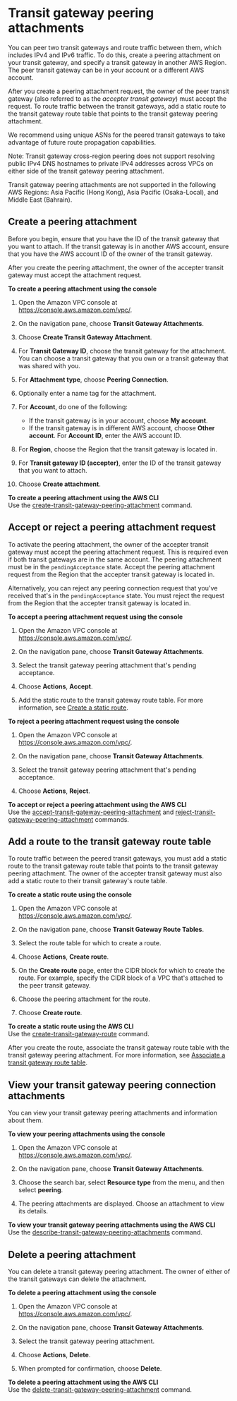 # Transit gateway peering attachments<a name="tgw-peering"></a>

You can peer two transit gateways and route traffic between them, which includes IPv4 and IPv6 traffic\. To do this, create a peering attachment on your transit gateway, and specify a transit gateway in another AWS Region\. The peer transit gateway can be in your account or a different AWS account\. 

After you create a peering attachment request, the owner of the peer transit gateway \(also referred to as the *accepter transit gateway*\) must accept the request\. To route traffic between the transit gateways, add a static route to the transit gateway route table that points to the transit gateway peering attachment\.

We recommend using unique ASNs for the peered transit gateways to take advantage of future route propagation capabilities\.

Note: Transit gateway cross-region peering does not support resolving public IPv4 DNS hostnames to private IPv4 addresses across VPCs on either side of the transit gateway peering attachment. 

Transit gateway peering attachments are not supported in the following AWS Regions: Asia Pacific \(Hong Kong\), Asia Pacific \(Osaka\-Local\), and Middle East \(Bahrain\)\.

## Create a peering attachment<a name="tgw-peering-create"></a>

Before you begin, ensure that you have the ID of the transit gateway that you want to attach\. If the transit gateway is in another AWS account, ensure that you have the AWS account ID of the owner of the transit gateway\.

After you create the peering attachment, the owner of the accepter transit gateway must accept the attachment request\.

**To create a peering attachment using the console**

1. Open the Amazon VPC console at [https://console\.aws\.amazon\.com/vpc/](https://console.aws.amazon.com/vpc/)\.

1. On the navigation pane, choose **Transit Gateway Attachments**\.

1. Choose **Create Transit Gateway Attachment**\.

1. For **Transit Gateway ID**, choose the transit gateway for the attachment\. You can choose a transit gateway that you own or a transit gateway that was shared with you\.

1. For **Attachment type**, choose **Peering Connection**\.

1. Optionally enter a name tag for the attachment\.

1. For **Account**, do one of the following:
   + If the transit gateway is in your account, choose **My account**\.
   + If the transit gateway is in different AWS account, choose **Other account**\. For **Account ID**, enter the AWS account ID\.

1. For **Region**, choose the Region that the transit gateway is located in\.

1. For **Transit gateway ID \(accepter\)**, enter the ID of the transit gateway that you want to attach\.

1. Choose **Create attachment**\.

**To create a peering attachment using the AWS CLI**  
Use the [create\-transit\-gateway\-peering\-attachment](https://docs.aws.amazon.com/cli/latest/reference/ec2/create-transit-gateway-peering-attachment.html) command\.

## Accept or reject a peering attachment request<a name="tgw-peering-accept-reject"></a>

To activate the peering attachment, the owner of the accepter transit gateway must accept the peering attachment request\. This is required even if both transit gateways are in the same account\. The peering attachment must be in the `pendingAcceptance` state\. Accept the peering attachment request from the Region that the accepter transit gateway is located in\.

Alternatively, you can reject any peering connection request that you've received that's in the `pendingAcceptance` state\. You must reject the request from the Region that the accepter transit gateway is located in\.

**To accept a peering attachment request using the console**

1. Open the Amazon VPC console at [https://console\.aws\.amazon\.com/vpc/](https://console.aws.amazon.com/vpc/)\.

1. On the navigation pane, choose **Transit Gateway Attachments**\.

1. Select the transit gateway peering attachment that's pending acceptance\.

1. Choose **Actions**, **Accept**\.

1. Add the static route to the transit gateway route table\. For more information, see [Create a static route](tgw-route-tables.md#tgw-create-static-route)\.

**To reject a peering attachment request using the console**

1. Open the Amazon VPC console at [https://console\.aws\.amazon\.com/vpc/](https://console.aws.amazon.com/vpc/)\.

1. On the navigation pane, choose **Transit Gateway Attachments**\.

1. Select the transit gateway peering attachment that's pending acceptance\.

1. Choose **Actions**, **Reject**\.

**To accept or reject a peering attachment using the AWS CLI**  
Use the [accept\-transit\-gateway\-peering\-attachment](https://docs.aws.amazon.com/cli/latest/reference/ec2/accept-transit-gateway-peering-attachment.html) and [reject\-transit\-gateway\-peering\-attachment](https://docs.aws.amazon.com/cli/latest/reference/ec2/reject-transit-gateway-peering-attachment.html) commands\.

## Add a route to the transit gateway route table<a name="tgw-peering-add-route"></a>

To route traffic between the peered transit gateways, you must add a static route to the transit gateway route table that points to the transit gateway peering attachment\. The owner of the accepter transit gateway must also add a static route to their transit gateway's route table\.

**To create a static route using the console**

1. Open the Amazon VPC console at [https://console\.aws\.amazon\.com/vpc/](https://console.aws.amazon.com/vpc/)\.

1. On the navigation pane, choose **Transit Gateway Route Tables**\.

1. Select the route table for which to create a route\.

1. Choose **Actions**, **Create route**\.

1. On the **Create route** page, enter the CIDR block for which to create the route\. For example, specify the CIDR block of a VPC that's attached to the peer transit gateway\.

1. Choose the peering attachment for the route\.

1. Choose **Create route**\.

**To create a static route using the AWS CLI**  
Use the [create\-transit\-gateway\-route](https://docs.aws.amazon.com/cli/latest/reference/ec2/create-transit-gateway-route.html) command\.

After you create the route, associate the transit gateway route table with the transit gateway peering attachment\. For more information, see [Associate a transit gateway route table](tgw-route-tables.md#associate-tgw-route-table)\.

## View your transit gateway peering connection attachments<a name="tgw-peering-view-attachments"></a>

You can view your transit gateway peering attachments and information about them\.

**To view your peering attachments using the console**

1. Open the Amazon VPC console at [https://console\.aws\.amazon\.com/vpc/](https://console.aws.amazon.com/vpc/)\.

1. On the navigation pane, choose **Transit Gateway Attachments**\.

1. Choose the search bar, select **Resource type** from the menu, and then select **peering**\.

1. The peering attachments are displayed\. Choose an attachment to view its details\.

**To view your transit gateway peering attachments using the AWS CLI**  
Use the [describe\-transit\-gateway\-peering\-attachments](https://docs.aws.amazon.com/cli/latest/reference/ec2/describe-transit-gateway-peering-attachments.html) command\.

## Delete a peering attachment<a name="tgw-peering-delete"></a>

You can delete a transit gateway peering attachment\. The owner of either of the transit gateways can delete the attachment\.

**To delete a peering attachment using the console**

1. Open the Amazon VPC console at [https://console\.aws\.amazon\.com/vpc/](https://console.aws.amazon.com/vpc/)\.

1. On the navigation pane, choose **Transit Gateway Attachments**\.

1. Select the transit gateway peering attachment\.

1. Choose **Actions**, **Delete**\.

1. When prompted for confirmation, choose **Delete**\.

**To delete a peering attachment using the AWS CLI**  
Use the [delete\-transit\-gateway\-peering\-attachment](https://docs.aws.amazon.com/cli/latest/reference/ec2/delete-transit-gateway-peering-attachment.html) command\.
